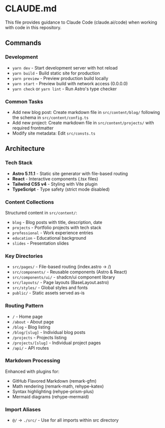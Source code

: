 # CLAUDE.md

This file provides guidance to Claude Code (claude.ai/code) when working with code in this repository.

## Commands

### Development
- `yarn dev` - Start development server with hot reload
- `yarn build` - Build static site for production
- `yarn preview` - Preview production build locally
- `yarn start` - Preview build with network access (0.0.0.0)
- `yarn check` or `yarn lint` - Run Astro's type checker

### Common Tasks
- Add new blog post: Create markdown file in `src/content/blog/` following the schema in `src/content/config.ts`
- Add new project: Create markdown file in `src/content/projects/` with required frontmatter
- Modify site metadata: Edit `src/consts.ts`

## Architecture

### Tech Stack
- **Astro 5.11.1** - Static site generator with file-based routing
- **React** - Interactive components (.tsx files)
- **Tailwind CSS v4** - Styling with Vite plugin
- **TypeScript** - Type safety (strict mode disabled)

### Content Collections
Structured content in `src/content/`:
- `blog` - Blog posts with title, description, date
- `projects` - Portfolio projects with tech stack
- `professional` - Work experience entries
- `education` - Educational background
- `slides` - Presentation slides

### Key Directories
- `src/pages/` - File-based routing (index.astro → /)
- `src/components/` - Reusable components (Astro & React)
- `src/components/ui/` - shadcn/ui component library
- `src/layouts/` - Page layouts (BaseLayout.astro)
- `src/styles/` - Global styles and fonts
- `public/` - Static assets served as-is

### Routing Pattern
- `/` - Home page
- `/about` - About page  
- `/blog` - Blog listing
- `/blog/[slug]` - Individual blog posts
- `/projects` - Projects listing
- `/projects/[slug]` - Individual project pages
- `/api/` - API routes

### Markdown Processing
Enhanced with plugins for:
- GitHub Flavored Markdown (remark-gfm)
- Math rendering (remark-math, rehype-katex)
- Syntax highlighting (rehype-prism-plus)
- Mermaid diagrams (rehype-mermaid)

### Import Aliases
- `@/` → `./src/` - Use for all imports within src directory